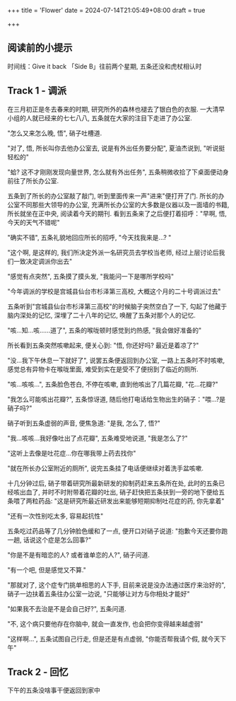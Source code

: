 +++
title = 'Flower'
date = 2024-07-14T21:05:49+08:00
draft = true

+++

## 阅读前的小提示

时间线：Give it back 「Side B」往前两个星期, 五条还没和虎杖相认时

## Track 1 - 调派

<!-- DATE 2018/3/7 -->

在三月初正是冬去春来的时期, 研究所外的森林也褪去了银白色的衣服. 一大清早小组的人就已经来的七七八八, 五条就在大家的注目下走进了办公室. 

"怎么又来怎么晚, 悟", 硝子吐槽道. 

"对了, 悟, 所长叫你去他办公室去, 说是有外出任务要分配", 夏油杰说到, "听说挺轻松的"

"蛤? 这不才刚刚发现向量世界, 怎么就有外出任务", 五条稍微收拾了下桌面便动身前往了所长办公室. 

五条到了所长的办公室敲了敲门, 听到里面传来一声"进来"便打开了门. 所长的办公室不同那些大领导的办公室, 充满所长办公室的大多数是仪器以及一面墙的书籍, 所长就坐在正中央, 阅读着今天的期刊. 看到五条来了之后便打着招呼："早啊, 悟, 今天的天气不错呢"

"确实不错", 五条礼貌地回应所长的招呼, "今天找我来是...? "

"这个啊, 是这样的, 我们所决定外派一名研究员去学校当老师, 经过上层讨论后我们一致决定调派你出去"

"感觉有点突然", 五条摸了摸头发, "我能问一下是哪所学校吗"

"今年调派的学校是宫城县仙台市杉泽第三高校, 大概这个月的二十号调派过去"

五条听到"宫城县仙台市杉泽第三高校"的时候脑子突然空白了一下, 勾起了他藏于脑内深处的记忆, 深埋了二十八年的记忆, 唤醒了五条对那个人的记忆.

"咳...知...咳......道了", 五条的喉咙顿时感觉到灼热感, "我会做好准备的"

所长看到五条突然咳嗽起来, 便关心到: "悟, 你还好吗? 最近是着凉了?"

"没...我下午休息一下就好了", 说罢五条便返回到办公室, 一路上五条时不时咳嗽, 感觉总有异物卡在喉咙里面, 难受到实在是受不了便拐到了临近的厕所.

"咳...咳咳...", 五条脸色苍白, 不停在咳嗽, 直到他咳出了几篇花瓣, "花...花瓣?"

"我怎么可能咳出花瓣?", 五条惊讶道, 随后他打电话给生物出生的硝子："喂...?是硝子吗?"

硝子听到五条虚弱的声音, 便焦急道: "是我, 怎么了, 悟?"

"我...咳咳...我好像吐出了点花瓣", 五条难受地说道, "我是怎么了?"

"这听上去像是吐花症...你在哪我带上药去找你"

"就在所长办公室附近的厕所", 说完五条挂了电话便继续对着洗手盆咳嗽.

十几分钟过后, 硝子带着研究所最新研发的抑制药赶来五条所在处, 此时的五条已经咳出血了, 并时不时附带着花瓣的吐出, 硝子赶快把五条扶到一旁的地下便给五条喂了两粒药品: "这是研究所最近研发出来能够短期抑制吐花症的药, 你先拿着"

"还有一次性别吃太多, 容易起抗性"

五条吃过药品等了几分钟脸色缓和了一点, 便开口对硝子说道: "抱歉今天还要你跑一趟, 话说这个症是怎么回事?"

"你是不是有暗恋的人? 或者谁单恋的人?", 硝子问道.

"有一个吧, 但是感觉又不算."

"那就对了, 这个症专门挑单相思的人下手, 目前来说是没办法通过医疗来治好的", 硝子一边扶着五条往办公室一边说, "只能够让对方与你相处才能好"

"如果我不去治是不是会自己好?", 五条问道.

"不, 这个病只要他存在你脑中, 就会一直发作, 也会把你变得越来越虚弱"

"这样啊...", 五条试图自己行走, 但是还是有点虚弱, "你能否帮我请个假, 就今天下午"

## Track 2 - 回忆

下午的五条没啥事干便返回到家中